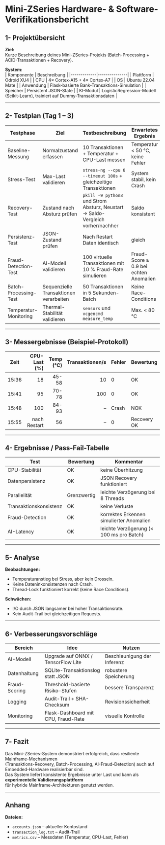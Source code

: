 # Mini-ZSeries Hardware- & Software-Verifikationsbericht

## 1- Projektübersicht
**Ziel:**  
Kurze Beschreibung deines Mini-ZSeries-Projekts (Batch-Processing + ACID-Transaktionen + Recovery).

**System:**  
| Komponente | Beschreibung |
|-------------|---------------|
| Plattform | Odroid XU4 |
| CPU | 4× Cortex-A15 + 4× Cortex-A7 |
| OS | Ubuntu 22.04 Mate |
| Anwendung | Flask-basierte Bank-Transaktions-Simulation |
| Speicher | Persistent JSON-State |
| KI-Modul | LogisticRegression-Modell (Scikit-Learn), trainiert auf Dummy-Transaktionsdaten |


---

## 2- Testplan (Tag 1 – 3)

| Testphase | Ziel | Testbeschreibung | Erwartetes Ergebnis |
|------------|------|------------------|---------------------|
| Baseline-Messung | Normalzustand erfassen | 10 Transaktionen + Temperatur + CPU-Last messen | Temperatur < 50 °C, keine Fehler |
| Stress-Test | Max-Last validieren | `stress-ng --cpu 8 --timeout 100s` + gleichzeitige Transaktionen | System stabil, kein Crash |
| Recovery-Test | Zustand nach Absturz prüfen | `pkill -9 python3 ` und Strom Absturz, Neustart → Saldo-Vergleich vorher/nachher | Saldo konsistent |
| Persistenz-Test | JSON-Zustand prüfen | Nach Restart Daten identisch | gleich |
| Fraud-Detection-Test | AI-Modell validieren | 100 virtuelle Transaktionen mit 10 % Fraud-Rate simulieren | Fraud-Score ≥ 0.9 bei echten Anomalien |
| Batch-Processing-Test | Sequenzielle Transaktionen verarbeiten | 50 Transaktionen in 5 Sekunden-Batch | Keine Race-Conditions |
| Temperatur-Monitoring | Thermal-Stabilität validieren | `sensors` und `vcgencmd measure_temp` | Max. < 80 °C |
---

## 3- Messergebnisse (Beispiel-Protokoll)

| Zeit | CPU-Last (%) | Temp (°C) | Transaktionen/s | Fehler | Bewertung |
|------|--------------:|-----------:|----------------:|--------|-----------|
| 15:36 | 18 | 45-58 | 10 | 0 | OK |
| 15:41 | 95 | 70-78 | 100 | 0 | OK |
| 15:48 | 100 | 84-93 | – | Crash | NOK |
| 15:55 | nach Restart | 56 | – | 0 | Recovery OK |

---

## 4- Ergebnisse / Pass-Fail-Tabelle

| Test | Bewertung | Kommentar |
|------|------------|------------|
| CPU-Stabilität | OK | keine Überhitzung |
| Datenpersistenz  | OK | JSON Recovery funktioniert |
| Parallelität | Grenzwertig | leichte Verzögerung bei 8 Threads |
| Transaktionskonsistenz | OK | keine Verluste |
| Fraud-Detection | OK | korrektes Erkennen simulierter Anomalien |
| AI-Latency | OK | leichte Verzögerung (< 100 ms pro Batch) |

---

## 5- Analyse

**Beobachtungen:**  
- Temperaturanstieg bei Stress, aber kein Drosseln.  
- Keine Dateninkonsistenzen nach Crash.  
- Thread-Lock funktioniert korrekt (keine Race Conditions).

**Schwächen:**  
- I/O durch JSON langsamer bei hoher Transaktionsrate.  
- Kein Audit-Trail bei gleichzeitigen Requests.

---

## 6- Verbesserungsvorschläge

| Bereich | Idee | Nutzen |
|----------|------|--------|
| AI-Modell | Upgrade auf ONNX / TensorFlow Lite | Beschleunigung der Inferenz |
| Datenhaltung | SQLite-Transaktionslog statt JSON | robustere Speicherung |
| Fraud-Scoring | Threshold-basierte Risiko-Stufen | bessere Transparenz |
| Logging | Audit-Trail + SHA-Checksum | Revisionssicherheit |
| Monitoring | Flask-Dashboard mit CPU, Fraud-Rate | visuelle Kontrolle |

---

## 7️- Fazit
Das Mini-ZSeries-System demonstriert erfolgreich, dass resiliente Mainframe-Mechanismen  
(Transaktions-Recovery, Batch-Processing, AI-Fraud-Detection) auch auf Embedded-Hardware realisierbar sind.  
Das System liefert konsistente Ergebnisse unter Last und kann als **experimentelle Validierungsplattform**  
für hybride Mainframe-Architekturen genutzt werden.

---

## Anhang
**Dateien:**  
- `accounts.json` – aktueller Kontostand  
- `transaction_log.txt` – Audit-Trail  
- `metrics.csv` – Messdaten (Temperatur, CPU-Last, Fehler)
